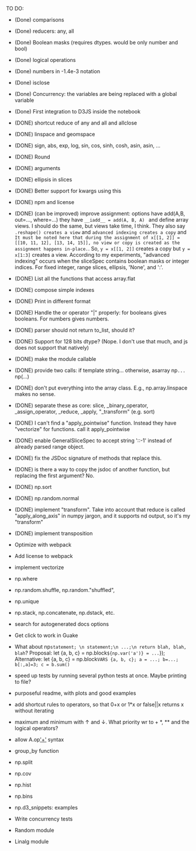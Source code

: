 


TO DO:

- (Done) comparisons
- (Done) reducers: any, all
- (Done) Boolean masks (requires dtypes. would be only number and bool)
- (Done) logical operations
- (Done) numbers in -1.4e-3 notation
- (Done) isclose
- (Done) Concurrency: the variables are being replaced with a global variable
- (Done) First integration to D3JS inside the notebook
- (DONE) shortcut reduce of any and all and allclose
- (DONE) linspace and geomspace
- (DONE) sign, abs, exp, log, sin, cos, sinh, cosh, asin, asin, ...
- (DONE) Round
- (DONE) arguments
- (DONE) ellipsis in slices
- (DONE) Better support for kwargs using this 
- (DONE) npm and license
- (DONE) (can be improved) improve assignment: options have add(A,B, out=..., where=...) they have `__iadd__ = add(A, B, A) ` and define array views. I should do the same, but views take time, I think. They also say `.reshape() creates a view` and `advanced indexing creates a copy` and `It must be noted here that during the assignment of x[[1, 2]] = [[10, 11, 12], [13, 14, 15]], no view or copy is created as the assignment happens in-place.`. So, `y = x[[1, 2]]` creates a copy but `y = x[1:3]` creates a view. According to my experiments, "advanced indexing" occurs when the sliceSpec contains boolean masks or integer indices. For fixed integer, range slices, ellipsis, 'None', and ':'.
- (DONE) List all the functions that access array.flat
- (DONE) compose simple indexes
- (DONE) Print in different format
- (DONE) Handle the or operator "|" properly: for booleans gives booleans. For numbers gives numbers. 
- (DONE) parser should not return to_list, should it?
- (DONE) Support for 128 bits dtype? (Nope. I don't use that much, and js does not support that natively)
- (DONE) make the module callable
- (DONE) provide two calls: if template string... otherwise, asarray np`...` np(...)
- (DONE) don't put everything into the array class. E.g., np.array.linspace makes no sense.
- (DONE) separate these as core: slice, _binary_operator, _assign_operator, _reduce, _apply, "_transform" (e.g. sort)
- (DONE) I can't find a "apply_pointwise" function. Instead they have "vectorize" for functions. call it apply_pointwise
- (DONE) enable GeneralSliceSpec to accept string '::-1' instead of already parsed range object.
- (DONE) fix the JSDoc signature of methods that replace this.
- (DONE) is there a way to copy the jsdoc of another function, but replacing the first argument? No.
- (DONE) np.sort
- (DONE) np.random.normal
- (DONE) implement "transform". Take into account that reduce is called "apply_along_axis" in numpy jargon, and it supports nd output, so it's my "transform"
- (DONE) implement transposition


- Optimize with webpack
- Add license to webpack

- implement vectorize
- np.where

- np.random.shuffle, np.random."shuffled", 
- np.unique
- np.stack, np.concatenate, np.dstack, etc.


- search for autogenerated docs options


- Get click to work in Guake

- What about np`statement; \n statement;\n ...;\n return blah, blah, blah`? Proposal: let {a, b, c} = np.block`${np.var('a')} = ...`});   Alternative: let {a, b, c} = np.block`VARS {a, b, c}; a = ...; b=...; b[:,a]=3; c = b.sum()`

- speed up tests by running several python tests at once. Maybe printing to file?

- purposeful readme, with plots and good examples

- add shortcut rules to operators, so that 0+x or 1*x or false||x returns x without iterating 


- maximum and minimum with ↑ and ↓. What priority wr to + *, ** and the logical operators?
- allow A.op['+'](B) syntax

- group_by function
- np.split
- np.cov
- np.hist
- np.bins


- np.d3_snippets: examples

- Write concurrency tests
- Random module
- Linalg module



